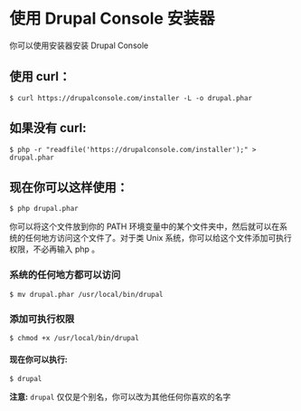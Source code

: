 # 使用 Drupal Console 安装器
你可以使用安装器安装 Drupal Console

## 使用 curl：
```
$ curl https://drupalconsole.com/installer -L -o drupal.phar
```
## 如果没有 curl:
```
$ php -r "readfile('https://drupalconsole.com/installer');" > drupal.phar
```

## 现在你可以这样使用：
```
$ php drupal.phar
```

你可以将这个文件放到你的 PATH 环境变量中的某个文件夹中，然后就可以在系统的任何地方访问这个文件了。对于类 Unix 系统，你可以给这个文件添加可执行权限，不必再输入 php 。

### 系统的任何地方都可以访问
```
$ mv drupal.phar /usr/local/bin/drupal
```

### 添加可执行权限
```
$ chmod +x /usr/local/bin/drupal
```

#### 现在你可以执行:
```
$ drupal
```

**注意:** `drupal` 仅仅是个别名，你可以改为其他任何你喜欢的名字
